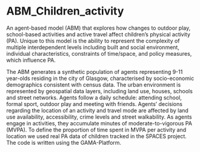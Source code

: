 # ABM_Children_activity

An agent-based model (ABM) that explores how changes to outdoor play, school-based activities and active travel affect children’s physical activity (PA). Unique to this model is the ability to represent the complexity of multiple interdependent levels including built and social environment, individual characteristics, constraints of time/space, and policy measures, which influence PA. 

The ABM generates a synthetic population of agents representing 9-11 year-olds residing in the city of Glasgow, characterised by socio-economic demographics consistent with census data. The urban environment is represented by geospatial data layers, including land use, houses, schools and street networks. Agents follow a daily schedule: attending school, formal sport, outdoor play and meeting with friends. Agents’ decisions regarding the location of an activity and travel mode are affected by land use availability, accessibility, crime levels and street walkability. As agents engage in activities, they accumulate minutes of moderate-to-vigorous PA (MVPA). To define the proportion of time spent in MVPA per activity and location we used real PA data of children tracked in the SPACES project. 
The code is written using the GAMA-Platform.

 

